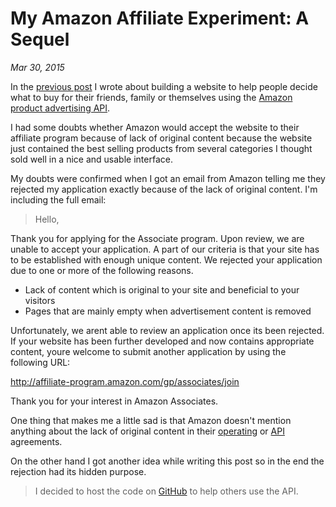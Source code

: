 # My Amazon Affiliate Experiment: A Sequel

*Mar 30, 2015*

In the [previous post](/my-amazon-affiliate-experiment.html) I wrote about
building a website to help people decide what to buy for their friends, family
or themselves using the
[Amazon product advertising API](https://affiliate-program.amazon.com/gp/advertising/api/detail/main.html).

I had some doubts whether Amazon would accept the website to their affiliate
program because of lack of original content because the website just contained
the best selling products from several categories I thought sold well in a nice
and usable interface.

My doubts were confirmed when I got an email from Amazon telling me they rejected
my application exactly because of the lack of original content. I'm including
the full email:

> Hello,
  
  Thank you for applying for the Associate program. Upon review, we are unable
  to accept your application. A part of our criteria is that your site has to
  be established with enough unique content. We rejected your application due to
  one or more of the following reasons.
  
  - Lack of content which is original to your site and beneficial to your visitors
  - Pages that are mainly empty when advertisement content is removed
  
  Unfortunately, we arent able to review an application once its been rejected.
  If your website has been further  developed and now contains appropriate
  content, youre welcome to submit another application by using the following URL:
  
  http://affiliate-program.amazon.com/gp/associates/join
  
  Thank you for your interest in Amazon Associates.

One thing that makes me a little sad is that Amazon doesn't mention anything
about the lack of original content in their
[operating](https://affiliate-program.amazon.com/gp/associates/agreement/) or
[API](https://affiliate-program.amazon.com/gp/advertising/api/detail/agreement.html)
agreements.

On the other hand I got another idea while writing this post so in the end
the rejection had its hidden purpose.

> I decided to host the code on [GitHub](https://github.com/mirovarga/yepiwantthis.com)
  to help others use the API.
